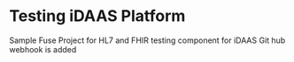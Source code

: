 # Testing iDAAS Platform
Sample Fuse Project for HL7 and FHIR testing component for iDAAS
Git hub webhook is added


